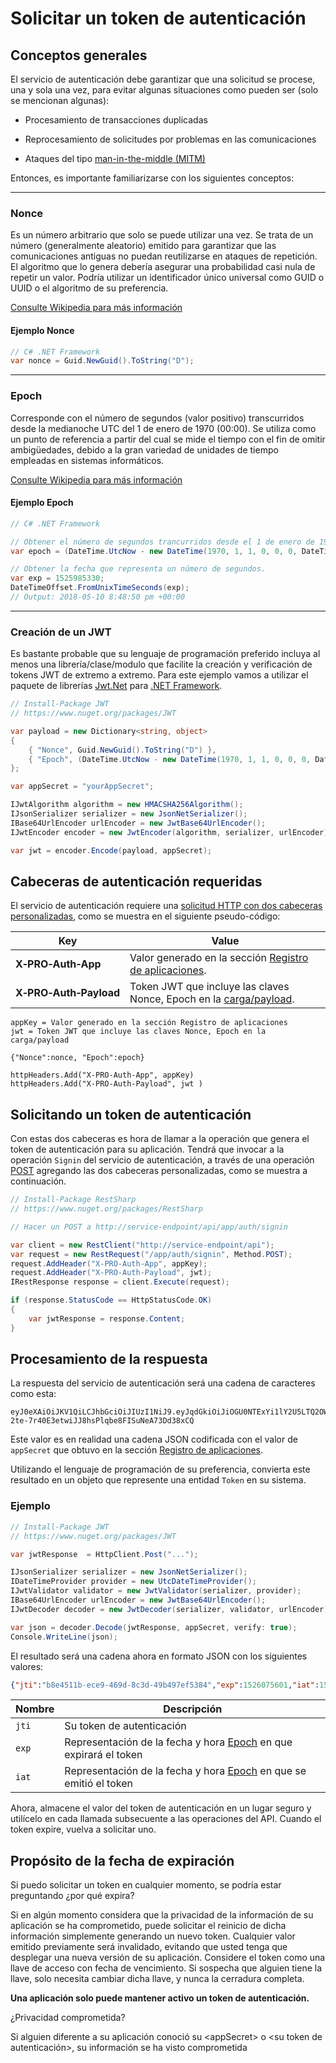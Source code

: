# Solicitar un token de autenticación

## Conceptos generales

El servicio de autenticación debe garantizar que una solicitud se procese, una y sola una vez, para evitar algunas situaciones como pueden ser (solo se mencionan algunas):

- Procesamiento de  transacciones duplicadas

- Reprocesamiento de solicitudes por problemas en las comunicaciones

- Ataques del tipo [man-in-the-middle (MITM)](https://goo.gl/aB5bKX)

Entonces, es importante familiarizarse con los siguientes conceptos:

---

### Nonce

Es un número arbitrario que solo se puede utilizar una vez. Se trata de un número (generalmente aleatorio) emitido para garantizar que las comunicaciones antiguas no puedan reutilizarse en ataques de repetición. El algoritmo que lo genera debería asegurar una probabilidad casi nula de repetir un valor. Podría utilizar un identificador único universal como GUID o UUID o el algoritmo de su preferencia.

[Consulte Wikipedia para más información](https://goo.gl/kY4tu0)

#### Ejemplo Nonce

```C#
// C# .NET Framework
var nonce = Guid.NewGuid().ToString("D");
```

---
<a name="Epoch"></a>

### Epoch

Corresponde con el número de segundos (valor positivo) transcurridos desde la medianoche UTC del 1 de enero de 1970 (00:00). Se utiliza como un punto de referencia a partir del cual se mide el tiempo con el fin de omitir ambigüedades, debido a la gran variedad de unidades de tiempo empleadas en sistemas informáticos.

[Consulte Wikipedia para más información](https://goo.gl/fLCCsq)

#### Ejemplo Epoch

```C#
// C# .NET Framework

// Obtener el número de segundos trancurridos desde el 1 de enero de 1970 (00:00) UTC.
var epoch = (DateTime.UtcNow - new DateTime(1970, 1, 1, 0, 0, 0, DateTimeKind.Utc)).TotalSeconds;

// Obtener la fecha que representa un número de segundos.
var exp = 1525985330;
DateTimeOffset.FromUnixTimeSeconds(exp);
// Output: 2018-05-10 8:48:50 pm +00:00
```

---

### Creación de un JWT

Es bastante probable que su lenguaje de programación preferido incluya al menos una librería/clase/modulo que facilite la creación y verificación de tokens JWT de extremo a extremo. Para este ejemplo vamos a utilizar el paquete de librerías [Jwt.Net](https://www.nuget.org/packages/JWT) para [.NET Framework](https://en.wikipedia.org/wiki/.NET_Framework).

```C#
// Install-Package JWT
// https://www.nuget.org/packages/JWT

var payload = new Dictionary<string, object>
{
    { "Nonce", Guid.NewGuid().ToString("D") },
    { "Epoch", (DateTime.UtcNow - new DateTime(1970, 1, 1, 0, 0, 0, DateTimeKind.Utc)).TotalSeconds }
};

var appSecret = "yourAppSecret";

IJwtAlgorithm algorithm = new HMACSHA256Algorithm();
IJsonSerializer serializer = new JsonNetSerializer();
IBase64UrlEncoder urlEncoder = new JwtBase64UrlEncoder();
IJwtEncoder encoder = new JwtEncoder(algorithm, serializer, urlEncoder);

var jwt = encoder.Encode(payload, appSecret);

```

## Cabeceras de autenticación requeridas

El servicio de autenticación requiere una [solicitud HTTP con dos cabeceras personalizadas](https://www.w3.org/Protocols/rfc2616/rfc2616-sec14.html), como se muestra en el siguiente pseudo-código:

Key | Value
--- | -----
**X&#x2011;PRO&#x2011;Auth&#x2011;App** | Valor generado en la sección [Registro de aplicaciones](App_Register.md).
**X&#x2011;PRO&#x2011;Auth&#x2011;Payload** | Token JWT que incluye las claves Nonce, Epoch en la [carga/payload](JWT-Build.md).

```AsciiDoc
appKey = Valor generado en la sección Registro de aplicaciones
jwt = Token JWT que incluye las claves Nonce, Epoch en la carga/payload

{"Nonce":nonce, "Epoch":epoch}

httpHeaders.Add("X-PRO-Auth-App", appKey)
httpHeaders.Add("X-PRO-Auth-Payload", jwt )
```

## Solicitando un token de autenticación

Con estas dos cabeceras es hora de llamar a la operación que genera el token de autenticación para su aplicación. Tendrá que invocar a la operación `Signin` del servicio de autenticación, a través de una operación [POST](https://www.w3schools.com/tags/ref_httpmethods.asp) agregando las dos cabeceras personalizadas, como se muestra a continuación.

```C#
// Install-Package RestSharp
// https://www.nuget.org/packages/RestSharp

// Hacer un POST a http://service-endpoint/api/app/auth/signin

var client = new RestClient("http://service-endpoint/api");
var request = new RestRequest("/app/auth/signin", Method.POST);
request.AddHeader("X-PRO-Auth-App", appKey);
request.AddHeader("X-PRO-Auth-Payload", jwt);
IRestResponse response = client.Execute(request);

if (response.StatusCode == HttpStatusCode.OK)
{
    var jwtResponse = response.Content;
}
```

## Procesamiento de la respuesta

La respuesta del servicio de autenticación será una cadena de caracteres como esta:

```AsciiDoc
eyJ0eXAiOiJKV1QiLCJhbGciOiJIUzI1NiJ9.eyJqdGkiOiJiOGU0NTExYi1lY2U5LTQ2OWQtOGMzZC00OWI0OTdlZjUzODQiLCJleHAiOjE1MjYwNzU2MDEuMCwiaWF0IjoxNTI1OTg5MjAwLjg5OTcyNzh9.k-2te-7r40E3etwiJJ8hsPlqbe8FISuNeA73Dd38xCQ
```

Este valor es en realidad una cadena JSON codificada con el valor de `appSecret` que obtuvo en la sección [Registro de aplicaciones](App_Register.md).

Utilizando el lenguaje de programación de su preferencia, convierta este resultado en un objeto que represente una entidad `Token` en su sistema.

### Ejemplo

```C#
// Install-Package JWT
// https://www.nuget.org/packages/JWT

var jwtResponse  = HttpClient.Post("...");

IJsonSerializer serializer = new JsonNetSerializer();
IDateTimeProvider provider = new UtcDateTimeProvider();
IJwtValidator validator = new JwtValidator(serializer, provider);
IBase64UrlEncoder urlEncoder = new JwtBase64UrlEncoder();
IJwtDecoder decoder = new JwtDecoder(serializer, validator, urlEncoder);

var json = decoder.Decode(jwtResponse, appSecret, verify: true);
Console.WriteLine(json);
```

El resultado será una cadena ahora en formato JSON con los siguientes valores:

```json
{"jti":"b8e4511b-ece9-469d-8c3d-49b497ef5384","exp":1526075601,"iat":1525989200}
```

| Nombre  | Descripción |
| --------|-------------
| `jti`   | Su token de autenticación |
| `exp`   | Representación de la fecha y hora [Epoch](#Epoch) en que expirará el token |
| `iat`   | Representación de la fecha y hora [Epoch](#Epoch) en que se emitió el token |

Ahora, almacene el valor del token de autenticación en un lugar seguro y utilícelo en cada llamada subsecuente a las operaciones del API. Cuando el token expire, vuelva a solicitar uno.

## Propósito de la fecha de expiración

Si puedo solicitar un token en cualquier momento, se podría estar preguntando ¿por qué expira?

Si en algún momento considera que la privacidad de la información de su aplicación se ha comprometido, puede solicitar el reinicio de dicha información simplemente generando un nuevo token. Cualquier valor emitido previamente será invalidado, evitando que usted tenga que desplegar una nueva versión de su aplicación. Considere el token como una llave de acceso con fecha de vencimiento. Si sospecha que alguien tiene la llave, solo necesita cambiar dicha llave, y nunca la cerradura completa.

**Una aplicación solo puede mantener activo un token de autenticación.**

<div class="admonition warning">
   <p class="first admonition-title">&iquest;Privacidad comprometida?</p>
   <p class="last">Si alguien diferente a su aplicaci&oacute;n conoció su &lt;appSecret&gt; o &lt;su token de autenticaci&oacute;n&gt;, su informaci&oacute;n se ha visto comprometida
   </p>
</div>
